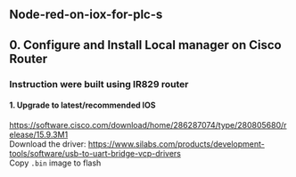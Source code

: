 ## Node-red-on-iox-for-plc-s
 ## 0. Configure and Install Local manager on Cisco Router 
### Instruction were built using IR829 router   
#### 1. Upgrade to latest/recommended IOS
https://software.cisco.com/download/home/286287074/type/280805680/release/15.9.3M1<br/>
Download the driver:         https://www.silabs.com/products/development-tools/software/usb-to-uart-bridge-vcp-drivers<br/>
   Copy ```.bin``` image to flash<br/>
